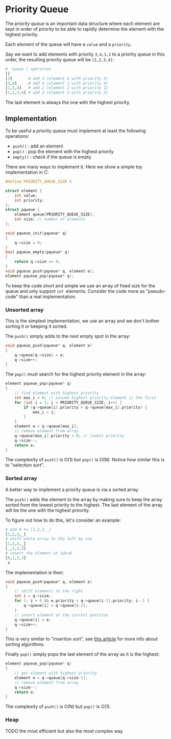 # Priority Queue

The _priority queue_ is an important data structure where each element are kept in order of priority to be able to rapidly determine the element with the highest priority.

Each element of the queue will have a `value` and a `priority`.
<!-- To keep the explanation simple, we ommit the `value` of the elements. -->

Say we want to add elements with priority `3,4,1,2` to a priority queue in this order, the resulting priority queue will be `[1,2,3,4]`:
```python
#  queue | operation
[]
[3]       # add 3 (element 0 with priority 3)
[3,4]     # add 4 (element 1 with priority 4)
[1,3,4]   # add 1 (element 2 with priority 1)
[1,2,3,4] # add 2 (element 3 with priority 2)
```
The last element is always the one with the highest priority.

## Implementation
To be useful a priority queue must implement at least the following operations:

- `push()` : add an element
- `pop()` : pop the element with the highest priority
- `empty()` : check if the queue is empty

There are many ways to implement it. 
Here we show a simple toy implementation in C:
```C
#define PRIORITY_QUEUE_SIZE 5

struct element {
    int value;
    int priority;
};
struct pqueue {
    element queue[PRIORITY_QUEUE_SIZE];
    int size; // number of elements
};

void pqueue_init(pqueue* q)
{
    q->size = 0;
}
bool pqueue_empty(pqueue* q)
{
    return q->size == 0;
}
void pqueue_push(pqueue* q, element e);
element pqueue_pop(pqueue* q);
```
To keep the code short and simple we use an array of fixed size for the queue and only support `int `elements. Consider the code more as "pseudo-code" than a real implementation.

### Unsorted array
This is the simplest implementation, we use an array and we don't bother sorting it or keeping it sorted.

The `push()` simply adds to the next empty spot in the array:
```C
void pqueue_push(pqueue* q, element e)
{
    q->queue[q->size] = e;
    q->size++;
}
```

The `pop()` must search for the highest priority element in the array:
```C
element pqueue_pop(pqueue* q)
{
    // find element with highest priority
    int max_i = 0; // assume highest priority element is the first
    for (int i = 1; i < PRIORITY_QUEUE_SIZE; i++) {
        if (q->queue[i].priority > q->queue[max_i].priority) {
            max_i = i;
        }
    }
    element e = q->queue[max_i];
    // remove element from array
    q->queue[max_i].priority = 0; // lowest priority
    q->size--;
    return e;
}
```

The complexity of `push()` is O(1) but `pop()` is O(N).
Notice how similar this is to "selection sort".

### Sorted array
A better way to implement a priority queue is via a sorted array.

The `push()` adds the element to the array by making sure to keep the array sorted from the lowest priority to the highest.
The last element of the array will be the one with the highest prirority.

To figure out how to do this, let's consider an example:
```python
# add 0 to [1,2,3,_]
[1,2,3,_]
# shift whole array to the left by one
[1,2,3,_]
[_,1,2,3]
# insert the element at idx=0
[0,1,2,3]
 x
```

The implementation is then:
```C
void pqueue_push(pqueue* q, element e)
{
    // shift elements to the right
    int i = q->size;
    for (; i > 0 && e.priority < q->queue[i-1].priority; i--) {
        q->queue[i] = q->queue[i-1];
    }
    // insert element at the correct position
    q->queue[i] = e;
    q->size++;
}
```

This is very similar to "insertion sort", see [this article]({{root}}blog/sort_algos.html) for more info about sorting algorithms.

Finally `pop()` simply pops the last element of the array as it is the highest:
```C
element pqueue_pop(pqueue* q)
{
    // get element with highest priority
    element e = q->queue[q->size-1];
    // remove element from array
    q->size--;
    return e;
}
```

The complexity of `push()` is O(N) but `pop()` is O(1).

### Heap
TODO
the most efficient but also the most complex way
